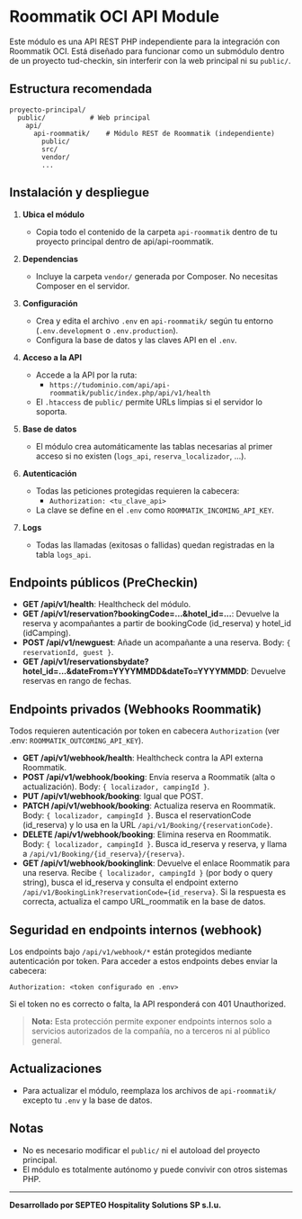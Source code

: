 # Roommatik OCI API Module

Este módulo es una API REST PHP independiente para la integración con Roommatik OCI. Está diseñado para funcionar como un submódulo dentro de un proyecto tud-checkin, sin interferir con la web principal ni su `public/`.

## Estructura recomendada

```
proyecto-principal/
  public/           # Web principal
    api/
      api-roommatik/    # Módulo REST de Roommatik (independiente)
        public/
        src/
        vendor/
        ...
```

## Instalación y despliegue

1. **Ubica el módulo**
   - Copia todo el contenido de la carpeta `api-roommatik` dentro de tu proyecto principal dentro de api/api-roommatik.

2. **Dependencias**
   - Incluye la carpeta `vendor/` generada por Composer. No necesitas Composer en el servidor.

3. **Configuración**
   - Crea y edita el archivo `.env` en `api-roommatik/` según tu entorno (`.env.development` o `.env.production`).
   - Configura la base de datos y las claves API en el `.env`.

4. **Acceso a la API**
   - Accede a la API por la ruta:
     - `https://tudominio.com/api/api-roommatik/public/index.php/api/v1/health`
   - El `.htaccess` de `public/` permite URLs limpias si el servidor lo soporta.

5. **Base de datos**
   - El módulo crea automáticamente las tablas necesarias al primer acceso si no existen (`logs_api`, `reserva_localizador`, ...).

6. **Autenticación**
   - Todas las peticiones protegidas requieren la cabecera:
     - `Authorization: <tu_clave_api>`
   - La clave se define en el `.env` como `ROOMMATIK_INCOMING_API_KEY`.

7. **Logs**
   - Todas las llamadas (exitosas o fallidas) quedan registradas en la tabla `logs_api`.

## Endpoints públicos (PreCheckin)

- **GET /api/v1/health**: Healthcheck del módulo.
- **GET /api/v1/reservation?bookingCode=...&hotel_id=...**: Devuelve la reserva y acompañantes a partir de bookingCode (id_reserva) y hotel_id (idCamping).
- **POST /api/v1/newguest**: Añade un acompañante a una reserva. Body: `{ reservationId, guest }`.
- **GET /api/v1/reservationsbydate?hotel_id=...&dateFrom=YYYYMMDD&dateTo=YYYYMMDD**: Devuelve reservas en rango de fechas.

## Endpoints privados (Webhooks Roommatik)

Todos requieren autenticación por token en cabecera `Authorization` (ver .env: `ROOMMATIK_OUTCOMING_API_KEY`).

- **GET /api/v1/webhook/health**: Healthcheck contra la API externa Roommatik.
- **POST /api/v1/webhook/booking**: Envía reserva a Roommatik (alta o actualización). Body: `{ localizador, campingId }`.
- **PUT /api/v1/webhook/booking**: Igual que POST.
- **PATCH /api/v1/webhook/booking**: Actualiza reserva en Roommatik. Body: `{ localizador, campingId }`. Busca el reservationCode (id_reserva) y lo usa en la URL `/api/v1/Booking/{reservationCode}`.
- **DELETE /api/v1/webhook/booking**: Elimina reserva en Roommatik. Body: `{ localizador, campingId }`. Busca id_reserva y reserva, y llama a `/api/v1/Booking/{id_reserva}/{reserva}`.
- **GET /api/v1/webhook/bookinglink**: Devuelve el enlace Roommatik para una reserva. Recibe `{ localizador, campingId }` (por body o query string), busca el id_reserva y consulta el endpoint externo `/api/v1/BookingLink?reservationCode={id_reserva}`. Si la respuesta es correcta, actualiza el campo URL_roommatik en la base de datos.

## Seguridad en endpoints internos (webhook)

Los endpoints bajo `/api/v1/webhook/*` están protegidos mediante autenticación por token. Para acceder a estos endpoints debes enviar la cabecera:

    Authorization: <token configurado en .env>

Si el token no es correcto o falta, la API responderá con 401 Unauthorized.

> **Nota:** Esta protección permite exponer endpoints internos solo a servicios autorizados de la compañía, no a terceros ni al público general.

## Actualizaciones
- Para actualizar el módulo, reemplaza los archivos de `api-roommatik/` excepto tu `.env` y la base de datos.

## Notas
- No es necesario modificar el `public/` ni el autoload del proyecto principal.
- El módulo es totalmente autónomo y puede convivir con otros sistemas PHP.

---

**Desarrollado por SEPTEO Hospitality Solutions SP s.l.u.**
